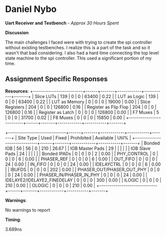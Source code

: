 # Daniel Nybo 

**Uart Receiver and Testbench** - *Approx 30 Hours Spent*

**Discussion**

The main challenges I faced were with trying to create the spi controller without existing testbenches. I realize this is a part of the task and so it wasn't that bad considering. I also had a hard time connecting the top level state machine to the spi controller. This used a significant portion of my time. 

## Assignment Specific Responses

**Resources**:
+-------------------------+------+-------+------------+-----------+-------+
| Slice LUTs              |  139 |     0 |          0 |     63400 |  0.22 |
|   LUT as Logic          |  139 |     0 |          0 |     63400 |  0.22 |
|   LUT as Memory         |    0 |     0 |          0 |     19000 |  0.00 |
| Slice Registers         |  204 |     0 |          0 |    126800 |  0.16 |
|   Register as Flip Flop |  204 |     0 |          0 |    126800 |  0.16 |
|   Register as Latch     |    0 |     0 |          0 |    126800 |  0.00 |
| F7 Muxes                |    5 |     0 |          0 |     31700 |  0.02 |
| F8 Muxes                |    0 |     0 |          0 |     15850 |  0.00 |
+-------------------------+------+-------+------------+-----------+-------+

+-----------------------------+------+-------+------------+-----------+-------+
|          Site Type          | Used | Fixed | Prohibited | Available | Util% |
+-----------------------------+------+-------+------------+-----------+-------+
| Bonded IOB                  |   56 |    56 |          0 |       210 | 26.67 |
|   IOB Master Pads           |   29 |       |            |           |       |
|   IOB Slave Pads            |   24 |       |            |           |       |
| Bonded IPADs                |    0 |     0 |          0 |         2 |  0.00 |
| PHY_CONTROL                 |    0 |     0 |          0 |         6 |  0.00 |
| PHASER_REF                  |    0 |     0 |          0 |         6 |  0.00 |
| OUT_FIFO                    |    0 |     0 |          0 |        24 |  0.00 |
| IN_FIFO                     |    0 |     0 |          0 |        24 |  0.00 |
| IDELAYCTRL                  |    0 |     0 |          0 |         6 |  0.00 |
| IBUFDS                      |    0 |     0 |          0 |       202 |  0.00 |
| PHASER_OUT/PHASER_OUT_PHY   |    0 |     0 |          0 |        24 |  0.00 |
| PHASER_IN/PHASER_IN_PHY     |    0 |     0 |          0 |        24 |  0.00 |
| IDELAYE2/IDELAYE2_FINEDELAY |    0 |     0 |          0 |       300 |  0.00 |
| ILOGIC                      |    0 |     0 |          0 |       210 |  0.00 |
| OLOGIC                      |    0 |     0 |          0 |       210 |  0.00 |
+-----------------------------+------+-------+------------+-----------+-------+

**Warnings**:

No warnings to report

**Timing**:

3.689ns